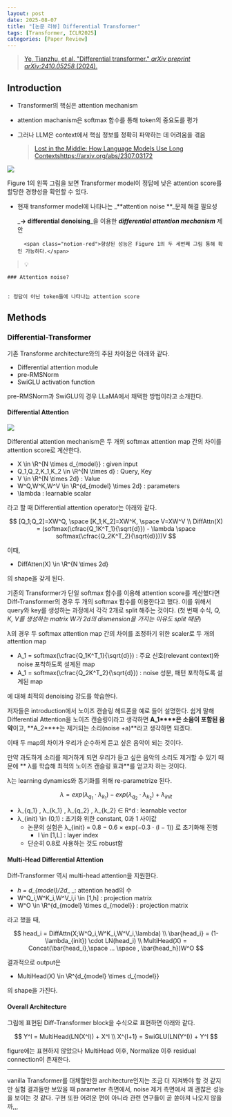 ```yaml
---
layout: post
date: 2025-08-07
title: "[논문 리뷰] Differential Transformer"
tags: [Transformer, ICLR2025]
categories: [Paper Review]
---
```


> [Ye, Tianzhu, et al. "Differential transformer." ](https://arxiv.org/abs/2410.05258)[_arXiv preprint arXiv:2410.05258_](https://arxiv.org/abs/2410.05258)[ (2024).](https://arxiv.org/abs/2410.05258)



## Introduction

- Transformer의 핵심은 attention mechanism
- attention machanism은 softmax 함수를 통해 token의 중요도를 평가
- 그러나 LLM은 context에서 핵심 정보를 정확히 파악하는 데 어려움을 겪음

	> [Lost in the Middle: How Language Models Use Long Contextshttps://arxiv.org/abs/2307.03172](https://arxiv.org/abs/2307.03172)


![](https://prod-files-secure.s3.us-west-2.amazonaws.com/542b861c-36a8-4051-84e5-8804b6728dba/9083ea56-691a-4752-ae26-47f403431ac8/image.png?X-Amz-Algorithm=AWS4-HMAC-SHA256&X-Amz-Content-Sha256=UNSIGNED-PAYLOAD&X-Amz-Credential=ASIAZI2LB466XGKMWPFV%2F20250811%2Fus-west-2%2Fs3%2Faws4_request&X-Amz-Date=20250811T091442Z&X-Amz-Expires=3600&X-Amz-Security-Token=IQoJb3JpZ2luX2VjELH%2F%2F%2F%2F%2F%2F%2F%2F%2F%2FwEaCXVzLXdlc3QtMiJGMEQCIGktmAjxignQlvhQW07IqZ9LtUNT8YGtqyCqS1Mx6db2AiBV%2BY%2BXKFCqxTQD2Z3cvtU9Zu60Z99IWVvW%2FQUxofcdZyqIBAjq%2F%2F%2F%2F%2F%2F%2F%2F%2F%2F8BEAAaDDYzNzQyMzE4MzgwNSIM9jyiJi05Sd1aO4EIKtwDqM8%2FCg6CUgbEY8bLJOb7U%2B1r1Xef7fpeGLj2zQB%2F20BQYOiBX3ykslZvQnXf2MNNMdTHz0oy1qpyyV67iha9xYuDxH2GLHZknwoeZJp2H0xSYGIC%2FzORHCT7LYf6q%2B1zHU3TSuqCgBdTkvCxdcPLv0bULx%2FiDGIzz%2Fke7rnl3zf6yAOOC2h5wuZ9juWcwVkS4vfwnKqegxBFX3gDxgRCpatcQ0GlTxXs%2F1hmUdEhOjgsNEbqKeBA1%2Bf5DSYksvgMt2TTySlE5UqgY%2BuGSz%2B1uyxYpC%2BDEjDPIUeke2CiLlwpxuG4tb6C%2Bd0Sd78um%2F8mrpdBQ5EbLNYR4qOgCdJeepD2wKyldnRJq6y94mo61hUEfdlsD4dUn4sZLYpQLCjlgzSb09Rgd5jINwRezBf34y2zI9CJ1aIYzy7acDkIZLp94pJcCXrL34jbMvBGxtXmuax2ZoY0vfmjk3Gm1%2ByLiGAHhFRxfZysaIaXFMx3XhABkJZCSdk6aP6tr8k9oR27q6ZniTlTlLsf7CdbkodDZHgR68HkXjkw%2BGEvMtzxE5LaoqWlDAnIbv6JaUQuipoBFrGuT6lBBb6csjpp%2B5iqg%2B6y%2BfWBHQwviIb5ApW4te7JbNTycmUyOLzqRaAw6N%2FmxAY6pgFJMnnDtlQcI5XEWja8lWUGOgKal1QfnMzLpw9yBBvORJedFyM9tGYGvZWbzbynuiZZdhx3TChg7a62Oy6MKhr8d0f29A%2Bs1Yfn6gqrRQPX9IGGW2IsCPsBzvyoVL77CxGJWewy%2FGBogl4b0sA%2BZfhkVyGN46L2kprrspXuIyT2PRlu%2FehKIsVmNFPc8DD1GpKGb77PLUCBciZ2TW4R1Zjor5P6f%2Bg4&X-Amz-Signature=d8960c0712384fbf83608742b8c8f8603b81b71da9e4d994a6d208ffc9c4be22&X-Amz-SignedHeaders=host&x-amz-checksum-mode=ENABLED&x-id=GetObject)


Figure 1의 왼쪽 그림을 보면 Transformer model이 정답에 낮은 attention score를 할당한 경향성을 확인할 수 있다.

- 현재 transformer model에 나타나는 _**attention noise **_문제 해결 필요성

	_**→ differential denoising**_을 이용한 _**differential attention mechanism**_ 제안


		<span class="notion-red">향상된 성능은 Figure 1의 두 세번째 그림 통해 확인 가능하다.</span>


> 💡 


	### Attention noise?


	: 정답이 아닌 token들에 나타나는 attention score



## Methods



### Differential-Transformer


기존 Transforme architecture와의 주된 차이점은 아래와 같다.

- Differential attention module
- pre-RMSNorm
- SwiGLU activation function

pre-RMSNorm과 SwiGLU의 경우 LLaMA에서 채택한 방법이라고 소개한다.



#### Differential Attention


![](https://prod-files-secure.s3.us-west-2.amazonaws.com/542b861c-36a8-4051-84e5-8804b6728dba/116d70b2-1963-4810-9167-f4c7d8a06e8f/image.png?X-Amz-Algorithm=AWS4-HMAC-SHA256&X-Amz-Content-Sha256=UNSIGNED-PAYLOAD&X-Amz-Credential=ASIAZI2LB466XGKMWPFV%2F20250811%2Fus-west-2%2Fs3%2Faws4_request&X-Amz-Date=20250811T091442Z&X-Amz-Expires=3600&X-Amz-Security-Token=IQoJb3JpZ2luX2VjELH%2F%2F%2F%2F%2F%2F%2F%2F%2F%2FwEaCXVzLXdlc3QtMiJGMEQCIGktmAjxignQlvhQW07IqZ9LtUNT8YGtqyCqS1Mx6db2AiBV%2BY%2BXKFCqxTQD2Z3cvtU9Zu60Z99IWVvW%2FQUxofcdZyqIBAjq%2F%2F%2F%2F%2F%2F%2F%2F%2F%2F8BEAAaDDYzNzQyMzE4MzgwNSIM9jyiJi05Sd1aO4EIKtwDqM8%2FCg6CUgbEY8bLJOb7U%2B1r1Xef7fpeGLj2zQB%2F20BQYOiBX3ykslZvQnXf2MNNMdTHz0oy1qpyyV67iha9xYuDxH2GLHZknwoeZJp2H0xSYGIC%2FzORHCT7LYf6q%2B1zHU3TSuqCgBdTkvCxdcPLv0bULx%2FiDGIzz%2Fke7rnl3zf6yAOOC2h5wuZ9juWcwVkS4vfwnKqegxBFX3gDxgRCpatcQ0GlTxXs%2F1hmUdEhOjgsNEbqKeBA1%2Bf5DSYksvgMt2TTySlE5UqgY%2BuGSz%2B1uyxYpC%2BDEjDPIUeke2CiLlwpxuG4tb6C%2Bd0Sd78um%2F8mrpdBQ5EbLNYR4qOgCdJeepD2wKyldnRJq6y94mo61hUEfdlsD4dUn4sZLYpQLCjlgzSb09Rgd5jINwRezBf34y2zI9CJ1aIYzy7acDkIZLp94pJcCXrL34jbMvBGxtXmuax2ZoY0vfmjk3Gm1%2ByLiGAHhFRxfZysaIaXFMx3XhABkJZCSdk6aP6tr8k9oR27q6ZniTlTlLsf7CdbkodDZHgR68HkXjkw%2BGEvMtzxE5LaoqWlDAnIbv6JaUQuipoBFrGuT6lBBb6csjpp%2B5iqg%2B6y%2BfWBHQwviIb5ApW4te7JbNTycmUyOLzqRaAw6N%2FmxAY6pgFJMnnDtlQcI5XEWja8lWUGOgKal1QfnMzLpw9yBBvORJedFyM9tGYGvZWbzbynuiZZdhx3TChg7a62Oy6MKhr8d0f29A%2Bs1Yfn6gqrRQPX9IGGW2IsCPsBzvyoVL77CxGJWewy%2FGBogl4b0sA%2BZfhkVyGN46L2kprrspXuIyT2PRlu%2FehKIsVmNFPc8DD1GpKGb77PLUCBciZ2TW4R1Zjor5P6f%2Bg4&X-Amz-Signature=6ebfd9bd530c6b7cf995c8162c4731ff24dfa6065de4f89bd195f84e690ee3ea&X-Amz-SignedHeaders=host&x-amz-checksum-mode=ENABLED&x-id=GetObject)


Differential attention mechanism은 두 개의 softmax attention map 간의 차이를 attention score로 계산한다.

- X \in \R^{N \times d\_{model}} : given input
- Q\_1,Q\_2,K\_1,K\_2 \in \R^{N \times d} : Query, Key
- V \in \R^{N \times 2d} : Value
- W^Q,W^K,W^V \in \R^{d\_{model} \times 2d} : parameters
- \lambda : learnable scalar

라고 할 때 Differential attention operator는 아래와 같다.


$$
[Q_1;Q_2]=XW^Q, \space [K_1;K_2]=XW^K, \space V=XW^V \\
DiffAttn(X) = (softmax(\cfrac{Q_1K^T_1}{\sqrt{d}}) - \lambda \space softmax(\cfrac{Q_2K^T_2}{\sqrt{d}}))V
$$


이때,

- DiffAtten(X) \in \R^{N \times 2d}

의 shape을 갖게 된다.


기존의 Transformer가 단일 softmax 함수를 이용해 attention score를 계산했다면 Diff-Transformer의 경우 두 개의 softmax 함수를 이용한다고 했다. 이를 위해서 query와 key를 생성하는 과정에서 각각 2개로 split 해주는 것이다. <span class="notion-red">(첫 번째 수식, </span><span class="notion-red">_Q, K, V를 생성하는 matrix W가 2d의 dismension을 가지는 이유도 split 때문_</span><span class="notion-red">)</span>


 λ의 경우 두 softmax attention map 간의 차이를 조정하기 위한 scaler로 두 개의 attention map

- A\_1 = softmax(\cfrac{Q\_1K^T\_1}{\sqrt{d}}) : 주요 신호(relevant context)와 noise 포착하도록 설계된 map
- A\_1 = softmax(\cfrac{Q\_2K^T\_2}{\sqrt{d}}) : noise 성분, 패턴 포착하도록 설계된 map 

에 대해 최적의 denoising 강도를 학습한다.


저자들은 introduction에서 노이즈 캔슬링 헤드폰을 예로 들어 설명한다. 쉽게 말해 Differential Attention을 노이즈 캔슬링이라고 생각하면 **A\_1****은 소음이 포함된 음악**이고, **A\_2****는 제거되는 소리(noise +a)**라고 생각하면 되겠다. 


이때 두 map의 차이가 우리가 순수하게 듣고 싶은 음악이 되는 것이다. 


만약 과도하게 소리를 제거하게 되면 우리가 듣고 싶은 음악의 소리도 제거할 수 있기 때문에 ** λ를 학습해 최적의 노이즈 캔슬링 효과**를 얻고자 하는 것이다.


λ는 learning dynamics와 동기화를 위해 re-parametrize 된다.


$$
\lambda = exp(\lambda_{q_1} \cdot \lambda_{k_1}) - exp(\lambda_{q_2} \cdot \lambda_{k_2}) + \lambda_{init}
$$

- λ\_{q\_1} , λ\_{k\_1} , λ\_{q\_2} , λ\_{k\_2} ∈ R^d : learnable vector
- λ\_{init} \in (0,1) : 초기화 위한 constant, 0과 1 사이값
	- 논문의 실험은 λ\_{init} = 0.8 − 0.6 × exp(−0.3 · (l − 1)) 로 초기화해 진행
		- l \in [1,L] : layer index
	- 단순히 0.8로 사용하는 것도 robust함


#### **Multi-Head Differential Attention**


Diff-Transformer 역시 multi-head attention을 지원한다.

- _h = d\_{model}/2d__ _: attention head의 수
- W^Q\_i,W^K\_i,W^V\_i,i \in [1,h] : projection matrix
- W^O \in \R^{d\_{model} \times d\_{model}} : projection matrix

라고 했을 때,


$$
head_i = DiffAttn(X;W^Q_i,W^K_i,W^V_i,\lambda) \\
\bar{head_i} = (1-\lambda_{init}) \cdot LN(head_i) \\
MultiHead(X) = Concat(\bar{head_i},\space ... \space , \bar{head_h})W^O
$$


결과적으로 output은

- MultiHead(X) \in \R^{d\_{model} \times d\_{model}}

의 shape을 가진다.



#### Overall Architecture


그림에 표현된 Diff-Transformer block을 수식으로 표현하면 아래와 같다.


$$
Y^l = MultiHead(LN(X^l)) + X^l \\
X^{l+1} = SwiGLU(LN(Y^l)) + Y^l
$$


figure에는 표현하지 않았으나 MultiHead 이후, Normalize 이후 residual connection이 존재한다.


---


vanilla Transformer를 대체할만한 architecture인지는 조금 더 지켜봐야 할 것 같지만 실험 결과들만 보았을 때 parameter 측면에서, noise 제거 측면에서 꽤 괜찮은 성능을 보이는 것 같다. 구현 또한 어려운 편이 아니라 관련 연구들이 곧 쏟아져 나오지 않을까,,,

